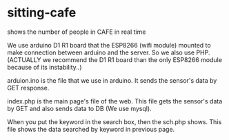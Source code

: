 # sitting-cafe
shows the number of people in CAFE in real time

We use arduino D1 R1 board that the ESP8266 (wifi module) mounted to make connection between arduino and the server. So we also use PHP.
(ACTUALLY we recommend the D1 R1 board than the only ESP8266 module because of its instability..)

arduion.ino is the file that we use in arduino. It sends the sensor's data by GET response.

index.php is the main page's file of the web. This file gets the sensor's data by GET and also sends data to DB (We use mysql).

When you put the keyword in the search box, then the sch.php shows. This file shows the data searched by keyword in previous page. 
